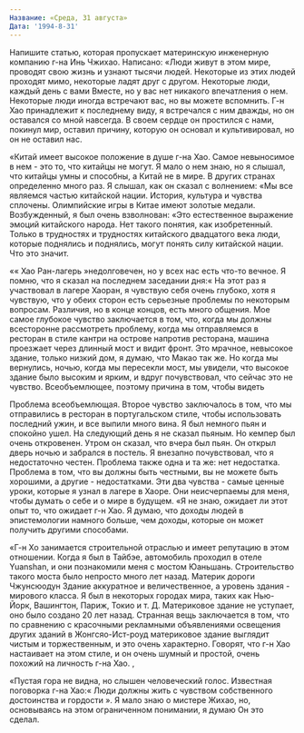 ```yaml
---
Название: «Среда, 31 августа»
Дата: '1994-8-31'
---
```


Напишите статью, которая пропускает материнскую инженерную компанию г-на Инь Чжихао. Написано: «Люди живут в этом мире, проводят свою жизнь и узнают тысячи людей. Некоторые из этих людей проходят мимо, некоторые ладят друг с другом. Некоторые люди, каждый день с вами Вместе, но у вас нет никакого впечатления о нем. Некоторые люди иногда встречают вас, но вы можете вспомнить. Г-н Хао принадлежит к последнему виду, я встречался с ним дважды, но он оставался со мной навсегда. В своем сердце он простился с нами, покинул мир, оставил причину, которую он основал и культивировал, но он не оставил нас.

«Китай имеет высокое положение в душе г-на Хао. Самое невыносимое в нем - это то, что китайцы не могут. Я мало о нем знаю, но я слышал, что китайцы умны и способны, а Китай не в мире. В других странах определенно много раз. Я слышал, как он сказал с волнением: «Мы все являемся частью китайской нации. История, культура и чувства сплочены. Олимпийские игры в Китае имеют золотые медали. Возбужденный, я был очень взволнован: «Это естественное выражение эмоций китайского народа. Нет такого понятия, как изобретенный. Только в трудностях и трудностях китайского двадцатого века люди, которые поднялись и поднялись, могут понять силу китайской нации. Что это значит.

«« Хао Ран-лагерь »недолговечен, но у всех нас есть что-то вечное. Я помню, что я сказал на последнем заседании дня:« На этот раз я участвовал в лагере Хаоран, я чувствую себя очень глубоко, хотя я чувствую, что у обеих сторон есть серьезные проблемы по некоторым вопросам. Различия, но в конце концов, есть много общения. Мое самое глубокое чувство заключается в том, что, когда мы должны всесторонне рассмотреть проблему, когда мы отправляемся в ресторан в стиле кантри на острове напротив ресторана, машина проезжает через длинный мост и видит фронт. Это мрачное, невысокое здание, только низкий дом, я думаю, что Макао так же. Но когда мы вернулись, ночью, когда мы пересекли мост, мы увидели, что высокое здание было высоким и ярким, и вдруг почувствовал, что сейчас это не чувство. Всеобъемлющее, поэтому причина в том, чтобы видеть

Проблема всеобъемлющая. Второе чувство заключалось в том, что мы отправились в ресторан в португальском стиле, чтобы использовать последний ужин, и все выпили много вина. Я был немного пьян и спокойно ушел. На следующий день я не сказал пьяным. Но кемпер был очень откровенен. Утром он сказал, что вчера был пьян. Он открыл дверь ночью и забрался в постель. Я внезапно почувствовал, что я недостаточно честен. Проблема также одна и та же: нет недостатка. Проблема в том, что вы должны быть честными, вы не можете быть хорошими, а другие - недостатками. Эти два чувства - самые ценные уроки, которые я узнал в лагере в Хаоре. Они неисчерпаемы для меня, чтобы думать о себе и о мире в будущем. «Я не знаю, ожидает ли этот опыт то, что ожидает г-н Хао. Я думаю, что доходы людей в эпистемологии намного больше, чем доходы, которые он может получить другими способами.

«Г-н Хо занимается строительной отраслью и имеет репутацию в этом отношении. Когда я был в Тайбэе, автомобиль проходил в отеле Yuanshan, и они познакомили меня с мостом Юаньшань. Строительство такого моста было непросто много лет назад. Материк дороги Чжунсюодун Здание аккуратное и величественное, а уровень здания - мирового класса. Я был в некоторых городах мира, таких как Нью-Йорк, Вашингтон, Париж, Токио и т. Д. Материковое здание не уступает, оно было создано 20 лет назад. Странная вещь заключается в том, что по сравнению с красочными рекламными объявлениями освещения других зданий в Жонгсяо-Ист-роуд материковое здание выглядит чистым и торжественным, и это очень характерно. Говорят, что г-н Хао настаивает на этом стиле, и он очень шумный и простой, очень похожий на личность г-на Хао. ,

«Пустая гора не видна, но слышен человеческий голос. Известная поговорка г-на Хао:« Люди должны жить с чувством собственного достоинства и гордости ». Я мало знаю о мистере Жихао, но, основываясь на этом ограниченном понимании, я думаю Он это сделал.
